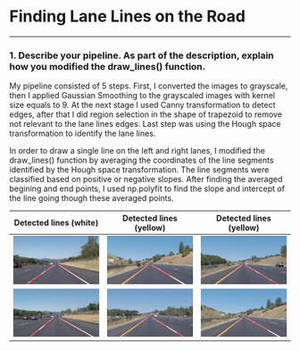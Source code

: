 # **Finding Lane Lines on the Road** 

---


[//]: # (Image References)

[image1]: ./test_images_output/solidWhiteRight.jpg "Lane lines"
[image2]: ./test_images_output/solidWhiteCurve.jpg "Lane lines"
[image3]: ./test_images_output/solidYellowCurve.jpg "Lane lines"
[image4]: ./test_images_output/solidYellowCurve2.jpg "Lane lines"
[image5]: ./test_images_output/solidYellowLeft.jpg "Lane lines"
[image6]: ./test_images_output/whiteCarLaneSwitch.jpg "Lane lines"


### 1. Describe your pipeline. As part of the description, explain how you modified the draw_lines() function.

My pipeline consisted of 5 steps. First, I converted the images to grayscale, then I applied Gaussian Smoothing to the grayscaled images with kernel size equals to 9. At the next stage I used Canny transformation to detect edges, after that I did region selection in the shape of trapezoid to remove not relevant to the lane lines edges. Last step was using the Hough space transformation to identify the lane lines.  

In order to draw a single line on the left and right lanes, I modified the draw_lines() function by averaging the coordinates of the line segments identified by the Hough space transformation. The line segments were classified based on positive or negative slopes. After finding the averaged begining and end points, I used np.polyfit to find the slope and intercept of the line going though these averaged points.   

Detected lines (white)     |  Detected lines (yellow) |  Detected lines (yellow)          
:-------------------------:|:------------------------:|:----------------------:
![alt-text-1][image1]      | ![alt-text-2][image4]    | ![alt-text-3][image3]   
![alt-text-1][image2]      | ![alt-text-2][image5]    | ![alt-text-3][image6]   
